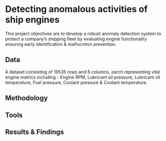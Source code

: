 # Detecting anomalous activities of ship engines
This project objectives are to develop a robust anomaly detection system to protect a company’s shipping fleet by evaluating engine functionality ensuring early identification & malfucntion prevention.

## Data
A dataset consisting of 19535 rows and 6 columns, earch representing vital engine metrics including - 
Engine RPM, Lubricant oil pressure, Lubricant oil temperature, Fuel pressure, Coolant pressure & Coolant temperature.

## Methodology
## Tools
## Results & Findings
